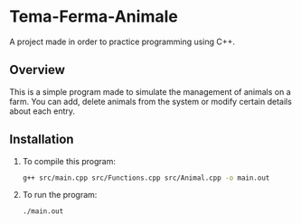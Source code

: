 # Tema-Ferma-Animale

A project made in order to practice programming using C++.

## Overview

This is a simple program made to simulate the management of animals on a farm.
You can add, delete animals from the system or modify certain details about each entry.

## Installation

1. To compile this program:

    ```bash
    g++ src/main.cpp src/Functions.cpp src/Animal.cpp -o main.out
    ```

2. To run the program:

    ```bash
    ./main.out
    ```
